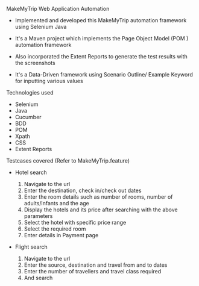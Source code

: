 MakeMyTrip Web Application Automation

* Implemented and developed this MakeMyTrip automation framework using Selenium Java

* It's a Maven project which implements the Page Object Model (POM ) automation framework

* Also incorporated the Extent Reports to generate the test results with the screenshots 

* It's a Data-Driven framework using Scenario Outline/ Example Keyword for inputting various values

Technologies used

* Selenium
* Java
* Cucumber
* BDD
* POM
* Xpath
* CSS
* Extent Reports

Testcases covered (Refer to MakeMyTrip.feature)

* Hotel search 
	1. Navigate to the url 
	2. Enter the destination, check in/check out dates 
	3. Enter the room details such as number of rooms, number of adults/infants and the age
	4. Display the hotels and its price after searching with the above parameters
	5. Select the hotel with specific price range 
	6. Select the required room
	7. Enter details in Payment page

* Flight search 
	1. Navigate to the url 
	2. Enter the source, destination and travel from and to dates
	3. Enter the number of travellers and travel class required
	4. And search
